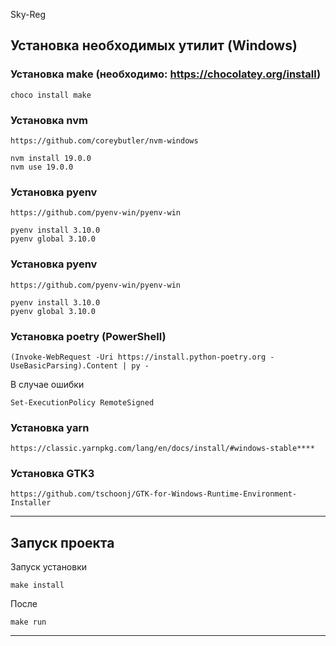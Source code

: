 Sky-Reg

Установка необходимых утилит (Windows)
------------

### Установка make (необходимо: https://chocolatey.org/install)
~~~
choco install make
~~~
### Установка nvm
~~~
https://github.com/coreybutler/nvm-windows
~~~
~~~
nvm install 19.0.0
nvm use 19.0.0
~~~
### Установка pyenv
~~~
https://github.com/pyenv-win/pyenv-win
~~~
~~~
pyenv install 3.10.0
pyenv global 3.10.0
~~~
### Установка pyenv
~~~
https://github.com/pyenv-win/pyenv-win
~~~
~~~
pyenv install 3.10.0
pyenv global 3.10.0
~~~
### Установка poetry (PowerShell)
~~~
(Invoke-WebRequest -Uri https://install.python-poetry.org -UseBasicParsing).Content | py -
~~~
В случае ошибки
~~~
Set-ExecutionPolicy RemoteSigned
~~~
### Установка yarn
~~~
https://classic.yarnpkg.com/lang/en/docs/install/#windows-stable****
~~~
### Установка GTK3
~~~
https://github.com/tschoonj/GTK-for-Windows-Runtime-Environment-Installer
~~~
------------

Запуск проекта
------------
Запуск установки
~~~
make install
~~~
После
~~~
make run
~~~
------------
